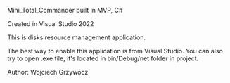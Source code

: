 Mini_Total_Commander built in MVP, C#

Created in Visual Studio 2022

This is disks resource management application.

The best way to enable this application is from Visual Studio. You can also try to open .exe file, it's located in bin/Debug/net folder in project.

Author: Wojciech Grzywocz
